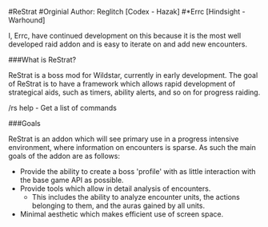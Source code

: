 #ReStrat
#Orginial Author: Reglitch [Codex - Hazak]
#*Errc [Hindsight - Warhound]

I, Errc, have continued development on this because it is the most well developed raid addon and is easy to iterate on and add new encounters.

###What is ReStrat?

ReStrat is a boss mod for Wildstar, currently in early development. The goal of ReStrat is to have a framework which allows rapid development of strategical aids, such as timers, ability alerts, and so on for progress raiding. 

/rs help - Get a list of commands

###Goals

ReStrat is an addon which will see primary use in a progress intensive environment, where information on encounters is sparse. As such the main goals of the addon are as follows:

- Provide the ability to create a boss 'profile' with as little interaction with the base game API as possible.
- Provide tools which allow in detail analysis of encounters.
    - This includes the ability to analyze encounter units,  the actions belonging to them, and the auras gained by all      units.
- Minimal aesthetic which makes efficient use of screen space.
